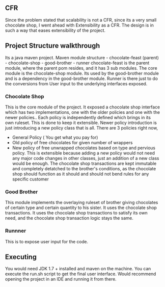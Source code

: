 ## CFR
Since the problem stated that scalability is not a CFR, since its a very small chocolate shop,
I went ahead with Extensibility as a CFR. The design is in such a way that eases extensibility of the project.

## Project Structure walkthrough
Its a java maven project.
Maven module structure
    - chocolate-feast (parent)
        - chocolate-shop
        - good-brother
        - runner
chocolate-feast is the parent module, where the parent pom resides, and it has 3 sub modules. The core module is the
chocolate-shop module. Its used by the good-brother module and is a dependency in the good-brother module.
Runner is there just to do the conversions from User input to the underlying interfaces exposed.

### Chocolate Shop
This is the core module of the project. It exposed a chocolate shop interface which has two implementations, one
with the older policies and one with the newer policies..
Each policy is independently defined which brings in its own ruleset. This is done to keep it extensible.
Newer policy introduction is just introducing a new policy class that is all.
There are 3 policies right now,
* General Policy ( You get what you pay for)
* Old policy of free chocolates for given number of wrappers
* New policy of free unwrapped chocolates based on type and pervious policy.
This is extensible because adding a new policy would not need any major code changes in other classes, just an addition of a new class
would be enough.
The chocolate shop transactions are kept immutable and completely detatched to the brother's conditions,
as the chocolate shop should function as it should and should not bend rules for any specific customer

### Good Brother
This module implements the overlaying ruleset of brother giving chocolates of certain type and certain quantity
to his sister. It uses the chocolate shop transactions. It uses the chocolate shop transactions to satisfy its own
need, and the chocolate shop transaction logic stays the same.

### Runnner
This is to expose user input for the code.

## Executing
You would need JDK 1.7 + installed and maven on the machine.
You can execute the run.sh script to get the final user interface.
Would recommend opening the project in an IDE and running it from there.